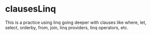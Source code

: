 # clausesLinq
This is a practice using linq going deeper with clauses like where, let, select, orderby, from, join, linq providers, linq operators, etc.
